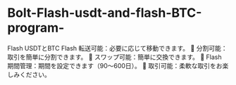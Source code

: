 # Bolt-Flash-usdt-and-flash-BTC-program-
Flash USDTとBTC Flash 転送可能：必要に応じて移動できます。 🔹 分割可能：取引を簡単に分割できます。 🔹 スワップ可能：簡単に交換できます。 🔹 Flash 期間管理：期間を設定できます（90～600日）。 🔹 取引可能：柔軟な取引をお楽しみください。

